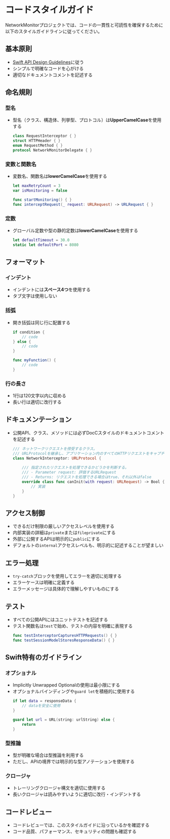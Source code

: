 # コードスタイルガイド

NetworkMonitorプロジェクトでは、コードの一貫性と可読性を確保するために以下のスタイルガイドラインに従ってください。

## 基本原則

- [Swift API Design Guidelines](https://swift.org/documentation/api-design-guidelines/)に従う
- シンプルで明確なコードを心がける
- 適切なドキュメントコメントを記述する

## 命名規則

### 型名

- 型名（クラス、構造体、列挙型、プロトコル）は**UpperCamelCase**を使用する
  ```swift
  class RequestInterceptor { }
  struct HTTPHeader { }
  enum RequestMethod { }
  protocol NetworkMonitorDelegate { }
  ```

### 変数と関数名

- 変数名、関数名は**lowerCamelCase**を使用する
  ```swift
  let maxRetryCount = 3
  var isMonitoring = false
  
  func startMonitoring() { }
  func interceptRequest(_ request: URLRequest) -> URLRequest { }
  ```

### 定数

- グローバル定数や型の静的定数は**lowerCamelCase**を使用する
  ```swift
  let defaultTimeout = 30.0
  static let defaultPort = 8080
  ```

## フォーマット

### インデント

- インデントには**スペース4つ**を使用する
- タブ文字は使用しない

### 括弧

- 開き括弧は同じ行に配置する
  ```swift
  if condition {
      // code
  } else {
      // code
  }
  
  func myFunction() {
      // code
  }
  ```

### 行の長さ

- 1行は120文字以内に収める
- 長い行は適切に改行する

## ドキュメンテーション

- 公開API、クラス、メソッドには必ずDocCスタイルのドキュメントコメントを記述する
  ```swift
  /// ネットワークリクエストを傍受するクラス。
  /// URLProtocolを継承し、アプリケーション内のすべてのHTTPリクエストをキャプチャする。
  class NetworkInterceptor: URLProtocol {
      
      /// 指定されたリクエストを処理できるかどうかを判断する。
      /// - Parameter request: 評価するURLRequest
      /// - Returns: リクエストを処理できる場合はtrue、それ以外はfalse
      override class func canInit(with request: URLRequest) -> Bool {
          // 実装
      }
  }
  ```

## アクセス制御

- できるだけ制限の厳しいアクセスレベルを使用する
- 内部実装の詳細は`private`または`fileprivate`にする
- 外部に公開するAPIは明示的に`public`にする
- デフォルトの`internal`アクセスレベルも、明示的に記述することが望ましい

## エラー処理

- `try-catch`ブロックを使用してエラーを適切に処理する
- エラーケースは明確に定義する
- エラーメッセージは具体的で理解しやすいものにする

## テスト

- すべての公開APIにはユニットテストを記述する
- テスト関数名は`test`で始め、テストの内容を明確に表現する
  ```swift
  func testInterceptorCapturesHTTPRequests() { }
  func testSessionModelStoresResponseData() { }
  ```

## Swift特有のガイドライン

### オプショナル

- Implicitly Unwrapped Optionalの使用は最小限にする
- オプショナルバインディングや`guard let`を積極的に使用する
  ```swift
  if let data = responseData {
      // dataを安全に使用
  }
  
  guard let url = URL(string: urlString) else {
      return
  }
  ```

### 型推論

- 型が明確な場合は型推論を利用する
- ただし、APIの境界では明示的な型アノテーションを使用する

### クロージャ

- トレーリングクロージャ構文を適切に使用する
- 長いクロージャは読みやすいように適切に改行・インデントする

## コードレビュー

- コードレビューでは、このスタイルガイドに沿っているかを確認する
- コード品質、パフォーマンス、セキュリティの問題も確認する 